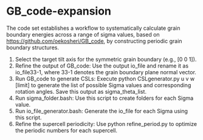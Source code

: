 # GB_code-expansion
The code set establishes a workflow to systematically calculate grain boundary energies across a range of sigma values, based on https://github.com/oekosheri/GB_code, by constructing periodic grain boundary structures.


1. Select the target tilt axis for the symmetric grain boundary (e.g., [0 0 1]).
2. Refine the output of GB_code: Use the output io_file and rename it as io_file33-1, where 33-1 denotes the grain boundary plane normal vector.
3. Run GB_code to generate CSLs: Execute python CSLgenerator.py u v w [limit] to generate the list of possible Sigma values and corresponding rotation angles. Save this output as sigma_theta_list.
4. Run sigma_folder.bash: Use this script to create folders for each Sigma value.
5. Run io_file_generator.bash: Generate the io_file for each Sigma using this script.
6. Refine the supercell periodicity: Use python refine_period.py to optimize the periodic numbers for each supercell.

